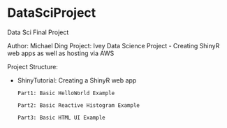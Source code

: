 # DataSciProject
Data Sci Final Project

Author: Michael Ding
Project: Ivey Data Science Project - Creating ShinyR web apps as well as hosting via AWS

Project Structure:
- ShinyTutorial: Creating a ShinyR web app
      
      Part1: Basic HelloWorld Example
      
      Part2: Basic Reactive Histogram Example
      
      Part3: Basic HTML UI Example
